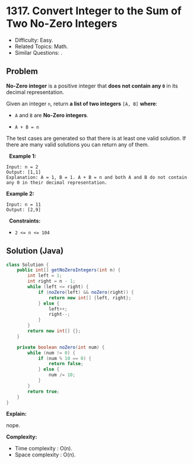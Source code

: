 # 1317. Convert Integer to the Sum of Two No-Zero Integers

- Difficulty: Easy.
- Related Topics: Math.
- Similar Questions: .

## Problem

**No-Zero integer** is a positive integer that **does not contain any ```0```** in its decimal representation.

Given an integer ```n```, return **a list of two integers** ```[A, B]``` **where**:


	
- ```A``` and ```B``` are **No-Zero integers**.
	
- ```A + B = n```


The test cases are generated so that there is at least one valid solution. If there are many valid solutions you can return any of them.

 
**Example 1:**

```
Input: n = 2
Output: [1,1]
Explanation: A = 1, B = 1. A + B = n and both A and B do not contain any 0 in their decimal representation.
```

**Example 2:**

```
Input: n = 11
Output: [2,9]
```

 
**Constraints:**


	
- ```2 <= n <= 104```



## Solution (Java)

```java
class Solution {
    public int[] getNoZeroIntegers(int n) {
        int left = 1;
        int right = n - 1;
        while (left <= right) {
            if (noZero(left) && noZero(right)) {
                return new int[] {left, right};
            } else {
                left++;
                right--;
            }
        }
        return new int[] {};
    }

    private boolean noZero(int num) {
        while (num != 0) {
            if (num % 10 == 0) {
                return false;
            } else {
                num /= 10;
            }
        }
        return true;
    }
}
```

**Explain:**

nope.

**Complexity:**

* Time complexity : O(n).
* Space complexity : O(n).
